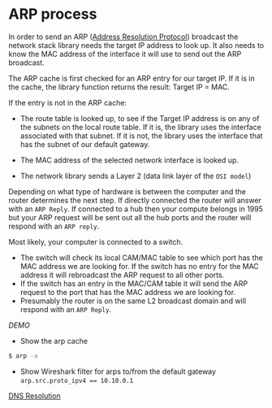 # ARP process

In order to send an ARP ([Address Resolution Protocol](https://tools.ietf.org/html/rfc826)) broadcast the network stack library needs the target IP address to look up. It also needs to know the MAC address of the interface it will use to send out the ARP broadcast.

The ARP cache is first checked for an ARP entry for our target IP. If it is in the cache, the library function returns the result: Target IP = MAC.

If the entry is not in the ARP cache:

* The route table is looked up, to see if the Target IP address is on any of the subnets on the local route table. If it is, the library uses the interface associated with that subnet. If it is not, the library uses the interface that has the subnet of our default gateway.

* The MAC address of the selected network interface is looked up.

* The network library sends a Layer 2 (data link layer of the `OSI model`)

Depending on what type of hardware is between the computer and the router determines the next step. If directly connected the router will answer with an ``ARP Reply``. If connected to a hub then your compute belongs in 1995 but your ARP request will be sent out all the hub ports and the router will respond with an ``ARP reply``. 

Most likely, your computer is connected to a switch. 

* The switch will check its local CAM/MAC table to see which port has the MAC address we are looking for. If the switch has no entry for the MAC address it will rebroadcast the ARP request to all other ports.
* If the switch has an entry in the MAC/CAM table it will send the ARP request to the port that has the MAC address we are looking for.
* Presumably the router is on the same L2 broadcast domain and will respond with an ``ARP Reply``.

_DEMO_
* Show the arp cache
```bash
$ arp -a
```
* Show Wireshark filter for arps to/from the default gateway
``arp.src.proto_ipv4 == 10.10.0.1``

[DNS Resolution](./5-DNSresolution.md)